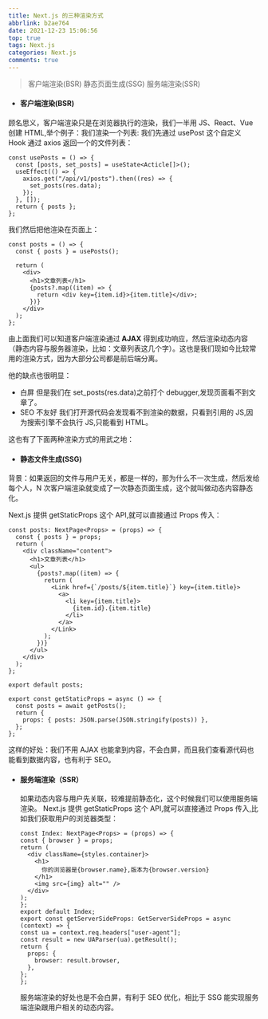 ```yaml
---
title: Next.js 的三种渲染方式
abbrlink: b2ae764
date: 2021-12-23 15:06:56
top: true
tags: Next.js
categories: Next.js
comments: true
---
```


> 客户端渲染(BSR)
> 静态页面生成(SSG)
> 服务端渲染(SSR)

- #### 客户端渲染(BSR)

顾名思义，客户端渲染只是在浏览器执行的渲染，我们一半用 JS、React、Vue 创建 HTML,举个例子：我们渲染一个列表:
我们先通过 usePost 这个自定义 Hook 通过 axios 返回一个的文件列表：

```
const usePosts = () => {
  const [posts, set_posts] = useState<Acticle[]>();
  useEffect(() => {
    axios.get("/api/v1/posts").then((res) => {
      set_posts(res.data);
    });
  }, []);
  return { posts };
};
```

我们然后把他渲染在页面上：

```
const posts = () => {
  const { posts } = usePosts();

  return (
    <div>
      <h1>文章列表</h1>
      {posts?.map((item) => {
        return <div key={item.id}>{item.title}</div>;
      })}
    </div>
  );
};
```

由上面我们可以知道客户端渲染通过<strong> AJAX</strong> 得到成功响应，然后渲染动态内容（静态内容与服务器渲染，比如：文章列表这几个字）。这也是我们现如今比较常用的渲染方式，因为大部分公司都是前后端分离。

他的缺点也很明显：

- 白屏
  但是我们在 set_posts(res.data)之前打个 debugger,发现页面看不到文章了。
- SEO 不友好
  我们打开源代码会发现看不到渲染的数据，只看到引用的 JS,因为搜索引擎不会执行 JS,只能看到 HTML。

这也有了下面两种渲染方式的用武之地：

- #### 静态文件生成(SSG)

背景：如果返回的文件与用户无关，都是一样的，那为什么不一次生成，然后发给每个人，N 次客户端渲染就变成了一次静态页面生成，这个就叫做动态内容静态化。

Next.js 提供 getStaticProps 这个 API,就可以直接通过 Props 传入：

```
const posts: NextPage<Props> = (props) => {
  const { posts } = props;
  return (
    <div className="content">
      <h1>文章列表</h1>
      <ul>
        {posts?.map((item) => {
          return (
            <Link href={`/posts/${item.title}`} key={item.title}>
              <a>
                <li key={item.title}>
                  {item.id}.{item.title}
                </li>
              </a>
            </Link>
          );
        })}
      </ul>
    </div>
  );
};

export default posts;

export const getStaticProps = async () => {
  const posts = await getPosts();
  return {
    props: { posts: JSON.parse(JSON.stringify(posts)) },
  };
};

```

这样的好处：我们不用 AJAX 也能拿到内容，不会白屏，而且我们查看源代码也能看到数据内容，也有利于 SEO。

- #### 服务端渲染（SSR）
  如果动态内容与用户先关联，较难提前静态化，这个时候我们可以使用服务端渲染。
  Next.js 提供 getStaticProps 这个 API,就可以直接通过 Props 传入,比如我们获取用户的浏览器类型：
  ```
  const Index: NextPage<Props> = (props) => {
  const { browser } = props;
  return (
    <div className={styles.container}>
      <h1>
        你的浏览器是{browser.name},版本为{browser.version}
      </h1>
      <img src={img} alt="" />
    </div>
  );
  };
  export default Index;
  export const getServerSideProps: GetServerSideProps = async (context) => {
  const ua = context.req.headers["user-agent"];
  const result = new UAParser(ua).getResult();
  return {
    props: {
      browser: result.browser,
    },
  };
  };
  ```
  服务端渲染的好处也是不会白屏，有利于 SEO 优化，相比于 SSG 能实现服务端渲染跟用户相关的动态内容。
